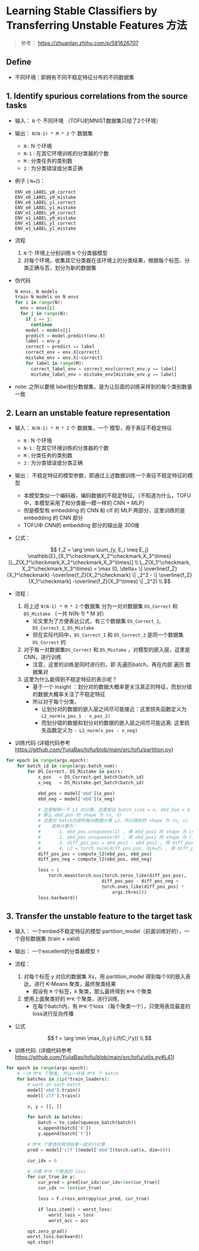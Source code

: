 # Learning Stable Classifiers by Transferring Unstable Features 方法

> 参考： https://zhuanlan.zhihu.com/p/581626707


## Define

- 不同环境：即拥有不同不稳定特征分布的不同数据集

## 1. Identify spurious correlations from the source tasks

- 输入： `N` 个 不同环境 （TOFU的MNIST数据集只给了2个环境）
- 输出： `N(N-1) * M * 2` 个 数据集 
  - `N` : N 个环境
  - `N-1` : 在其它环境训练的分类器的个数
  - `M` : 分类任务的类别数
  - `2` : 为分类错误或分类正确
- 例子 ( `N=2`)： 
    ```
    ENV_e0_LABEL_y0_correct
    ENV_e0_LABEL_y0_mistake
    ENV_e0_LABEL_y1_correct
    ENV_e0_LABEL_y1_mistake
    ENV_e1_LABEL_y0_correct
    ENV_e1_LABEL_y0_mistake
    ENV_e1_LABEL_y1_correct
    ENV_e1_LABEL_y1_mistake
    ```
- 流程
  1. `N` 个 环境上分别训练 `N` 个分类器模型
  2. 对每个环境，收集其它分类器在该环境上的分类结果，根据每个标签、分类正确与否，划分为新的数据集

- 伪代码
  ``` Python
  N envs, N models
  train N models on N envs
  for i in range(N):
    env = envs[i]
    for j in range(N):
      if i == j:
        continue
      model = models[j]
      predict = model.predict(env.X)
      label = env.y
      correct = predict == label
      correct_env = env.X[correct]
      mistake_env = env.X[~correct]
      for label in range(M):
        correct_label_env = correct_env[correct_env.y == label]
        mistake_label_env = mistake_env[mistake_env.y == label]
  ```
- note: 之所以要按 label划分数据集，是为让后面的训练采样到的每个类别数量一致

## 2. Learn an unstable feature representation

- 输入： `N(N-1) * M * 2` 个 数据集，一个 模型，用于表征不稳定特征
  - `N` : N 个环境
  - `N-1` : 在其它环境训练的分类器的个数
  - `M` : 分类任务的类别数
  - `2` : 为分类错误或分类正确
- 输出： 不稳定特征的模型参数，即通过上述数据训练一个表征不稳定特征的模型
  - 本模型类似一个编码器，编码数据的不稳定特征。（不知道为什么，TOFU中，本模型采用了和分类器一模一样的 CNN + MLP）
  - 但是模型有 embedding 的 CNN 和 clf 的 MLP 两部分，这里训练的是 embedding 的 CNN 部分
  - TOFU中 CNN的 embedding 部分的输出是 300维
  
- 公式：
  
$$
f_Z = \arg \min \sum_{y, E_i \neq E_j} \mathbb{E}_{X_1^\checkmark,X_2^\checkmark,X_3^\times} [L_Z(X_1^\checkmark,X_2^\checkmark,X_3^\times)] \\ 
L_Z(X_1^\checkmark, X_2^\checkmark,X_3^\times) = \max (0, \delta+ \| \overline{f_Z}(X_1^\checkmark) -\overline{f_Z}(X_2^\checkmark) \| _2^2 - \| \overline{f_Z}(X_1^\checkmark) -\overline{f_Z}(X_3^\times) \| _2^2) \\
$$

- 流程：
  1. 将上述 `N(N-1) * M * 2` 个数据集 分为一对对数据集 `DS_Correct` 和 `DS_Mistake` （一共 N(N-1) * M 对）
     - 论文里为了方便表达公式，有三个数据集 `DS_Correct_1`, `DS_Correct_2`, `DS_Mistake`
     - 但在实际代码中，`DS_Correct_1` 和 `DS_Correct_2` 是同一个数据集 `DS_Correct` 的 
  2. 对于每一对数据集`DS_Correct` 和 `DS_Mistake` ，对模型的嵌入层，这里是CNN，进行训练
     - 注意，这里的训练是同时进行的，即 先遍历batch，再在内部 遍历 数据集对
  3. 这里为什么能得到不稳定特征的表示呢？
     - 基于一个 insight ：划分对的数据大概率更关注真正的特征，而划分错的数据大概率关注了不稳定特征
     - 所以对于每个分类，
       - 让划分对的数据的嵌入层之间尽可能接近：这里损失函数定义为 `L2_norm(x_pos_1 - x_pos_2)`
       - 而划分错的数据和划分对的数据的嵌入层之间尽可能远离: 这里损失函数定义为 `- L2_norm(x_pos - x_neg)`
  
- 训练代码 (详细代码参考 https://github.com/YujiaBao/tofu/blob/main/src/tofu/partition.py)
```Python
for epoch in range(args.epoch):
    for batch_id in range(args.batch_num):
        for DS_Correct, DS_Mistake in pairs:
            x_pos   = DS_Correct.get_batch(batch_id)
            x_neg   = DS_Mistake.get_batch(batch_id)

            ebd_pos = model['ebd'](x_pos)
            ebd_neg = model['ebd'](x_neg)

            # 这里解释一下 L2 的计算，这里假设 batch_size = n, ebd_dim = d
            # 那么 ebd_pos 的 shape 为 (n, d)
            # 这里对 batch内部的每对数据计算 L2，所以得到的 shape 为 (n, n)
            #    具体计算为：
            #       1. ebd_pos.unsqueeze(1) , 得 ebd_pos1 的 shape 为 (n, 1, d)
            #       2. ebd_pos.unsqueeze(0) , 得 ebd_pos2 的 shape 为 (1, n, d)
            #       3. diff_pos_pos = ebd_pos1 - ebd_pos2 , 得 diff_pos_pos 的 shape 为 (n, n, d)
            #       4. L2 = torch.norm(diff_pos_pos, dim=2) , 得 diff_pos_pos 的 shape 为 (n, n)
            diff_pos_pos = compute_l2(ebd_pos, ebd_pos)
            diff_pos_neg = compute_l2(ebd_pos, ebd_neg)

            loss = (
                torch.mean(torch.max(torch.zeros_like(diff_pos_pos),
                                    diff_pos_pos - diff_pos_neg +
                                    torch.ones_like(diff_pos_pos) *
                                        args.thres)))
            loss.backward()
```

## 3. Transfer the unstable feature to the target task
- 输入： 一个embed不稳定特征的模型 partition_model（前面训练好的），一个目标数据集 (train + valid)
- 输出： 一个excellent的分类器模型 `f`
- 流程：
  1. 对每个标签 y 对应的数据集 Xs，用 partition_model 得到每个X的嵌入表达，进行 K-Means 聚类，最终聚类结果 
     - 假设有 `M` 个标签，`K` 聚类，那么最终得到 `M*K` 个聚类
  2. 使用上面聚类好的 `M*K` 个聚类，进行训练, 
     - 在每个batch内，有 `M*K` 个loss （每个聚类一个），只使用表现最差的 loss进行反向传播

- 公式
  
$$
f = \arg \min \max_{i,y} L(f(C_i^y)) \\
$$

- 训练代码: (详细代码参考  https://github.com/YujiaBao/tofu/blob/main/src/tofu/utils.py#L41)
```Python
for epoch in range(args.epoch):
    # 一共 M*K 个聚类, 所以一共有 M*K 个 batch
    for batches in zip(*train_loaders):
        # work on each batch
        model['ebd'].train()
        model['clf'].train()

        x, y = [], []

        for batch in batches:
            batch = to_cuda(squeeze_batch(batch))
            x.append(batch['X'])
            y.append(batch['Y'])

        # M*K 个聚类的预测结果一起并行计算
        pred = model['clf'](model['ebd'](torch.cat(x, dim=0)))

        cur_idx = 0

        # 计算 M*K 个聚类的 loss
        for cur_true in y:
            cur_pred = pred[cur_idx:cur_idx+len(cur_true)]
            cur_idx += len(cur_true)

            loss = F.cross_entropy(cur_pred, cur_true)

            if loss.item() > worst_loss:
                worst_loss = loss
                worst_acc = acc

        opt.zero_grad()
        worst_loss.backward()
        opt.step()
```